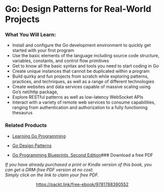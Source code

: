 


# Go: Design Patterns for Real-World Projects


### What You Will Learn:

* Install and configure the Go development environment to quickly get started with your first program
* Use the basic elements of the language including source code structure, variables, constants, and control flow primitives 
* Get to know all the basic syntax and tools you need to start coding in Go
* Create unique instances that cannot be duplicated within a program
* Build quirky and fun projects from scratch while exploring patterns, practices, and techniques, as well as a range of different technologies
* Create websites and data services capable of massive scaling using Go’s net/http package, 
* Explore RESTful patterns as well as low-latency WebSocket APIs
* Interact with a variety of remote web services to consume capabilities, ranging from authentication and authorization to a fully functioning thesaurus

### Related Products

* [Learning Go Programming](https://www.packtpub.com/application-development/learning-go-programming)

* [Go Design Patterns](https://www.packtpub.com/application-development/go-design-patterns)

* [Go Programming Blueprints, Second Edition](https://www.packtpub.com/application-development/go-programming-blueprints-second-edition)### Download a free PDF

 <i>If you have already purchased a print or Kindle version of this book, you can get a DRM-free PDF version at no cost.<br>Simply click on the link to claim your free PDF.</i>
<p align="center"> <a href="https://packt.link/free-ebook/9781788390552">https://packt.link/free-ebook/9781788390552 </a> </p>